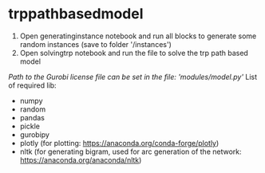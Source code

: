 # trppathbasedmodel

1) Open generatinginstance notebook and run all blocks to generate some random instances (save to folder '/instances')
2) Open solvingtrp notebook and run the file to solve the trp path based model

*Path to the Gurobi license file can be set in the file: 'modules/model.py'*
List of required lib:
- numpy
- random
- pandas
- pickle
- gurobipy
- plotly (for plotting: https://anaconda.org/conda-forge/plotly)
- nltk (for generating bigram, used for arc generation of the network: https://anaconda.org/anaconda/nltk)
